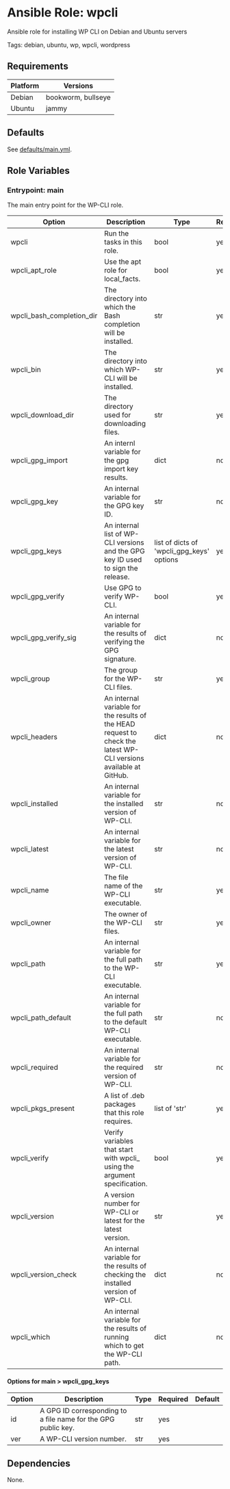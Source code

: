 <!-- BEGIN_ANSIBLE_DOCS -->
# Ansible Role: wpcli

Ansible role for installing WP CLI on Debian and Ubuntu servers


Tags: debian, ubuntu, wp, wpcli, wordpress

## Requirements

| Platform | Versions |
| -------- | -------- |
| Debian | bookworm, bullseye |
| Ubuntu | jammy |

## Defaults

See [defaults/main.yml](defaults/main.yml).

## Role Variables

### Entrypoint: main

The main entry point for the WP-CLI role.

|Option|Description|Type|Required|Default|
|---|---|---|---|---|
| wpcli | Run the tasks in this role. | bool | yes | false |
| wpcli_apt_role | Use the apt role for local_facts. | bool | yes | false |
| wpcli_bash_completion_dir | The directory into which the Bash completion will be installed. | str | yes |  |
| wpcli_bin | The directory into which WP-CLI will be installed. | str | yes |  |
| wpcli_download_dir | The directory used for downloading files. | str | yes |  |
| wpcli_gpg_import | An internl variable for the gpg import key results. | dict | no |  |
| wpcli_gpg_key | An internal variable for the GPG key ID. | str | no |  |
| wpcli_gpg_keys | An internal list of WP-CLI versions and the GPG key ID used to sign the release. | list of dicts of 'wpcli_gpg_keys' options | yes |  |
| wpcli_gpg_verify | Use GPG to verify WP-CLI. | bool | yes | false |
| wpcli_gpg_verify_sig | An internal variable for the results of verifying the GPG signature. | dict | no |  |
| wpcli_group | The group for the WP-CLI files. | str | yes |  |
| wpcli_headers | An internal variable for the results of the HEAD request to check the latest WP-CLI versions available at GitHub. | dict | no |  |
| wpcli_installed | An internal variable for the installed version of WP-CLI. | str | no |  |
| wpcli_latest | An internal variable for the latest version of WP-CLI. | str | no |  |
| wpcli_name | The file name of the WP-CLI executable. | str | yes |  |
| wpcli_owner | The owner of the WP-CLI files. | str | yes |  |
| wpcli_path | An internal variable for the full path to the WP-CLI executable. | str | yes |  |
| wpcli_path_default | An internal variable for the full path to the default WP-CLI executable. | str | no |  |
| wpcli_required | An internal variable for the required version of WP-CLI. | str | no |  |
| wpcli_pkgs_present | A list of .deb packages that this role requires. | list of 'str' | yes |  |
| wpcli_verify | Verify variables that start with wpcli_ using the argument specification. | bool | yes | false |
| wpcli_version | A version number for WP-CLI or latest for the latest version. | str | yes |  |
| wpcli_version_check | An internal variable for the results of checking the installed version of WP-CLI. | dict | no |  |
| wpcli_which | An internal variable for the results of running which to get the WP-CLI path. | dict | no |  |

#### Options for main > wpcli_gpg_keys

|Option|Description|Type|Required|Default|
|---|---|---|---|---|
| id | A GPG ID corresponding to a file name for the GPG public key. | str | yes |  |
| ver | A WP-CLI version number. | str | yes |  |


## Dependencies
None.

<!-- END_ANSIBLE_DOCS -->
